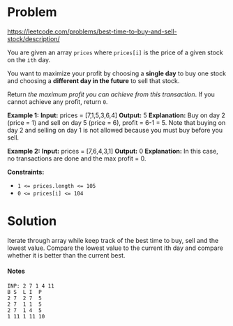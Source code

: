 # Problem
https://leetcode.com/problems/best-time-to-buy-and-sell-stock/description/


You are given an array `prices` where `prices[i]` is the price of a given stock on the `ith` day.

You want to maximize your profit by choosing a **single day** to buy one stock and choosing a **different day in the future** to sell that stock.

Return _the maximum profit you can achieve from this transaction_. If you cannot achieve any profit, return `0`.

**Example 1:**
**Input:** prices = [7,1,5,3,6,4]
**Output:** 5
**Explanation:** Buy on day 2 (price = 1) and sell on day 5 (price = 6), profit = 6-1 = 5.
Note that buying on day 2 and selling on day 1 is not allowed because you must buy before you sell.

**Example 2:**
**Input:** prices = [7,6,4,3,1]
**Output:** 0
**Explanation:** In this case, no transactions are done and the max profit = 0.

**Constraints:**
-   `1 <= prices.length <= 105`
-   `0 <= prices[i] <= 104`

# Solution
Iterate through array while keep track of the best time to buy, sell and the lowest value. Compare the lowest value to the current ith day and compare whether it is better than the current best. 


#### Notes
```
INP: 2 7 1 4 11
B S  L I  P
2 7  2 7  5
2 7  1 1  5
2 7  1 4  5
1 11 1 11 10

```